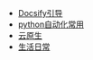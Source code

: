 <!-- docs/_sidebar.md -->

* [Docsify引导](/md/Docsify引导/README.md)
* [python自动化常用](/md/python自动化常用/README.md)
* [云原生](/md/云原生/README.md)
* [生活日常](/md/生活日常/README.md)


